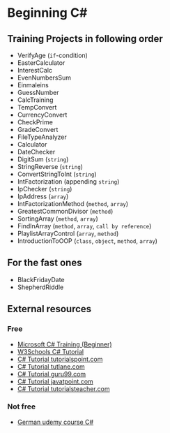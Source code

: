 # Beginning C#

## Training Projects in following order

- VerifyAge (`if`-condition)
- EasterCalculator
- InterestCalc
- EvenNumbersSum
- Einmaleins
- GuessNumber
- CalcTraining
- TempConvert
- CurrencyConvert
- CheckPrime
- GradeConvert
- FileTypeAnalyzer
- Calculator
- DateChecker
- DigitSum (`string`)
- StringReverse (`string`)
- ConvertStringToInt (`string`)
- IntFactorization (appending `string`)
- IpChecker (`string`)
- IpAddress (`array`)
- IntFactorizationMethod (`method`, `array`)
- GreatestCommonDivisor (`method`)
- SortingArray (`method`, `array`)
- FindInArray (`method`, `array`, `call by reference`)
- PlaylistArrayControl (`array`, `method`)
- IntroductionToOOP (`class`, `object`, `method`, `array`)

## For the fast ones

- BlackFridayDate
- ShepherdRiddle

## External resources

### Free

- [Microsoft C# Training (Beginner)](https://learn.microsoft.com/en-us/training/paths/get-started-c-sharp-part-1/)
- [W3Schools C# Tutorial](https://w3schools.com/cs/)
- [C# Tutorial tutorialspoint.com](https://tutorialspoint.com/csharp/index.htm)
- [C# Tutorial tutlane.com](https://www.tutlane.com/tutorial/csharp)
- [C# Tutorial guru99.com](https://guru99.com/c-sharp-tutorial.html)
- [C# Tutorial javatpoint.com](https://javatpoint.com/c-sharp-tutorial)
- [C# Tutorial tutorialsteacher.com](https://tutorialsteacher.com/csharp/csharp-tutorials)


### Not free

- [German udemy course C#](https://www.udemy.com/share/10324i3@jEtayOjjVGJA9YeLFsvbC_0JJDvNXfG05E8HEbL6yQWVTiGrdqbf2VrGOtxVAsf3/)
